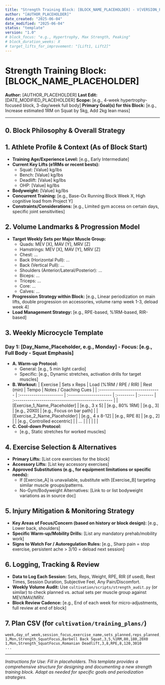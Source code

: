 ```yaml
---
title: "Strength Training Block: [BLOCK_NAME_PLACEHOLDER] - V[VERSION_PLACEHOLDER]"
author: "[AUTHOR_PLACEHOLDER]"
date_created: "2025-06-04"
date_modified: "2025-06-04"
status: "template"
version: "1.0"
# block_focus: "e.g., Hypertrophy, Max Strength, Peaking"
# block_duration_weeks: X
# target_lifts_for_improvement: "[Lift1, Lift2]"
---
```


# Strength Training Block: [BLOCK_NAME_PLACEHOLDER]

**Author:** [AUTHOR_PLACEHOLDER]
**Last Edit:** [DATE_MODIFIED_PLACEHOLDER]
**Scope:** [e.g., 4-week hypertrophy-focused block, 3-day/week full body]
**Primary Goal(s) for this Block:** [e.g., Increase estimated 1RM on Squat by 5kg, Add 2kg lean mass]

---

## 0. Block Philosophy & Overall Strategy

<!-- What is the overarching approach for this block? E.g., High volume, moderate intensity? Low volume, high intensity? Specific periodization model being followed? -->

## 1. Athlete Profile & Context (As of Block Start)

*   **Training Age/Experience Level:** [e.g., Early Intermediate]
*   **Current Key Lifts (e1RMs or recent bests):**
    *   Squat: [Value] kg/lbs
    *   Bench: [Value] kg/lbs
    *   Deadlift: [Value] kg/lbs
    *   OHP: [Value] kg/lbs
*   **Bodyweight:** [Value] kg/lbs
*   **Concurrent Training:** [e.g., Base-Ox Running Block Week X, High cognitive load from Project Y]
*   **Constraints/Considerations:** [e.g., Limited gym access on certain days, specific joint sensitivities]

## 2. Volume Landmarks & Progression Model

*   **Target Weekly Sets per Major Muscle Group:**
    *   Quads: MEV [X], MAV [Y], MRV [Z]
    *   Hamstrings: MEV [X], MAV [Y], MRV [Z]
    *   Chest: ...
    *   Back (Horizontal Pull): ...
    *   Back (Vertical Pull): ...
    *   Shoulders (Anterior/Lateral/Posterior): ...
    *   Biceps: ...
    *   Triceps: ...
    *   Core: ...
    *   Calves: ...
*   **Progression Strategy within Block:** [e.g., Linear periodization on main lifts, double progression on accessories, volume ramp week 1-3, deload week 4]
*   **Load Management Strategy:** [e.g., RPE-based, %1RM-based, RIR-based]

## 3. Weekly Microcycle Template

<!-- Repeat for each training day of the week -->
### Day 1: [Day_Name_Placeholder, e.g., Monday] - Focus: [e.g., Full Body - Squat Emphasis]

*   **A. Warm-up Protocol:**
    *   General: [e.g., 5 min light cardio]
    *   Specific: [e.g., Dynamic stretches, activation drills for target muscles]
*   **B. Workout:**
    | Exercise                         | Sets x Reps             | Load (%1RM / RPE / RIR) | Rest (min) | Tempo    | Notes / Coaching Cues                               |
    | :------------------------------- | :---------------------- | :---------------------- | :--------- | :------- | :-------------------------------------------------- |
    | [Exercise_1_Name_Placeholder]    | [e.g., 3 x 5]           | [e.g., 80% 1RM]         | [e.g., 3]  | [e.g., 20X0] | [e.g., Focus on bar path]                         |
    | [Exercise_2_Name_Placeholder]    | [e.g., 4 x 8-12]        | [e.g., RPE 8]           | [e.g., 2]  |          | [e.g., Controlled eccentric]                      |
    | ...                              |                         |                         |            |          |                                                     |
*   **C. Cool-down Protocol:**
    *   [e.g., Static stretches for worked muscles]

<!-- Add templates for other training days (Day 2, Day 3, etc.) -->

## 4. Exercise Selection & Alternatives

*   **Primary Lifts:** [List core exercises for the block]
*   **Accessory Lifts:** [List key accessory exercises]
*   **Approved Substitutions (e.g., for equipment limitations or specific needs):**
    *   If [Exercise_A] is unavailable, substitute with [Exercise_B] targeting similar muscle groups/patterns.
    *   No-Gym/Bodyweight Alternatives: [Link to or list bodyweight variations as in source doc]

## 5. Injury Mitigation & Monitoring Strategy

*   **Key Areas of Focus/Concern (based on history or block design):** [e.g., Lower back, shoulders]
*   **Specific Warm-up/Mobility Drills:** [List any mandatory prehab/mobility work]
*   **Signs to Watch For / Autoregulation Rules:** [e.g., Sharp pain = stop exercise, persistent ache > 3/10 = deload next session]

## 6. Logging, Tracking & Review

*   **Data to Log Each Session:** Sets, Reps, Weight, RPE, RIR (if used), Rest Times, Session Duration, Subjective Feel, Any Pain/Discomfort.
*   **Weekly Volume Audit:** Use `cultivation/scripts/strength_audit.py` (or similar) to check planned vs. actual sets per muscle group against MEV/MAV/MRV.
*   **Block Review Cadence:** [e.g., End of each week for micro-adjustments, full review at end of block]

## 7. Plan CSV (for `cultivation/training_plans/`)

<!-- 
Provide a sample CSV structure or instructions on how this plan translates to the 
cultivation/training_plans/[block_name].csv file for scheduler/Task Master integration.
Example columns: week, day_of_week, session_focus, exercise_name, sets_planned, reps_planned, load_target_type, load_target_value, rest_planned_sec
-->

```csv
week,day_of_week,session_focus,exercise_name,sets_planned,reps_planned,load_target_type,load_target_value,rest_planned_sec,tempo
1,Mon,Strength_SquatFocus,Barbell Back Squat,3,5,%1RM,80,180,20X0
1,Mon,Strength_SquatFocus,Romanian Deadlift,3,8,RPE,8,120,3010
... 
```

---
*Instructions for Use: Fill in placeholders. This template provides a comprehensive structure for designing and documenting a new strength training block. Adapt as needed for specific goals and periodization strategies.*
